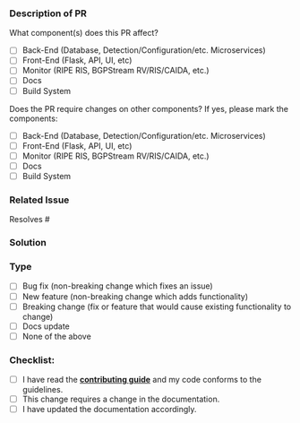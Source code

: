 <!-- Thanks for issuing a Pull Request (PR)! -->

### Description of PR
<!-- Describe your changes in detail -->

What component(s) does this PR affect?

- [ ] Back-End (Database, Detection/Configuration/etc. Microservices)
- [ ] Front-End (Flask, API, UI, etc)
- [ ] Monitor (RIPE RIS, BGPStream RV/RIS/CAIDA, etc.)
- [ ] Docs
- [ ] Build System

<!-- [Optional] Please elaborate on the affected component(s) here: -->

Does the PR require changes on other components? If yes, please mark the components:

- [ ] Back-End (Database, Detection/Configuration/etc. Microservices)
- [ ] Front-End (Flask, API, UI, etc)
- [ ] Monitor (RIPE RIS, BGPStream RV/RIS/CAIDA, etc.)
- [ ] Docs
- [ ] Build System

<!-- [Optional] Please elaborate on the component(s) requiring changes here: -->

### Related Issue
<!-- Please make sure you have an issue associated with this Pull Request -->
<!-- If you are suggesting a new feature or change, please discuss it in an issue first -->
<!-- If you are fixing a bug, there should be an issue describing it with steps to reproduce -->
<!-- Please don't forget to add `(close/fix #<issue-no>)` to the pull request title -->

<!-- Please link to the issue here: -->
Resolves #

### Solution
<!-- How is this issue solved/fixed? What is the main design/logic? -->

### Type
<!--- What types of changes does your code introduce? -->
- [ ] Bug fix (non-breaking change which fixes an issue)
- [ ] New feature (non-breaking change which adds functionality)
- [ ] Breaking change (fix or feature that would cause existing functionality to change)
- [ ] Docs update
- [ ] None of the above

<!-- [Optional] If none of the above applies, please elaborate here -->

### Checklist:
<!-- Go over all the following points, and mark what applies. -->
- [ ] I have read the **[contributing guide](https://github.com/FORTH-ICS-INSPIRE/artemis/blob/master/CONTRIBUTING.md)** and my code conforms to the guidelines.
- [ ] This change requires a change in the documentation.
- [ ] I have updated the documentation accordingly.
